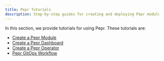 ```yaml
---
title: Pepr Tutorials
description: Step-by-step guides for creating and deploying Pepr modules, dashboards, and operators
---
```


In this section, we provide tutorials for using Pepr. These tutorials are:

- [Create a Pepr Module](create-pepr-module/)
- [Create a Pepr Dashboard](create-pepr-dashboard/)
- [Create a Pepr Operator](create-pepr-operator/)
- [Pepr GitOps Workflow](pepr-gitops-workflow/)